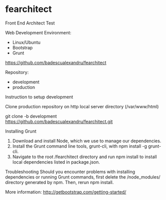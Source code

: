 # fearchitect
Front End Architect Test

Web Development Environment: 
 - Linux/Ubuntu
 - Bootstrap
 - Grunt

https://github.com/badescualexandru/fearchitect

Repository: 
 - development
 - production

Instruction to setup development

Clone production repository on http local server directory (/var/www/html) 

git clone -b development https://github.com/badescualexandru/fearchitect.git

Installing Grunt

1. Download and install Node, which we use to manage our dependencies.
2. Install the Grunt command line tools, grunt-cli, with npm install -g grunt-cli.
3. Navigate to the root /fearchitect directory and run npm install to install local dependencies listed in package.json.

Troubleshooting
Should you encounter problems with installing dependencies or running Grunt commands, first delete the /node_modules/ directory generated by npm. Then, rerun npm install.

More information:
http://getbootstrap.com/getting-started/






